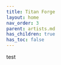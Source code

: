 ```yaml
---
title: Titan Forge
layout: home
nav_order: 3
parent: artists.md
has_children: true
has_toc: false
---
```

test

